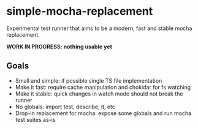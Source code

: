 # simple-mocha-replacement
Experimental test runner that aims to be a modern, fast and stable mocha replacement.

**WORK IN PROGRESS: nothing usable yet**

## Goals

- Small and simple: if possible single TS file implementation
- Make it fast: require cache manipulation and chokidar for fs watching
- Make it stable: quick changes in watch mode should not break the runner
- No globals: import test, describe, it, etc
- Drop-in replacement for mocha: expose some globals and run mocha test suites as-is
